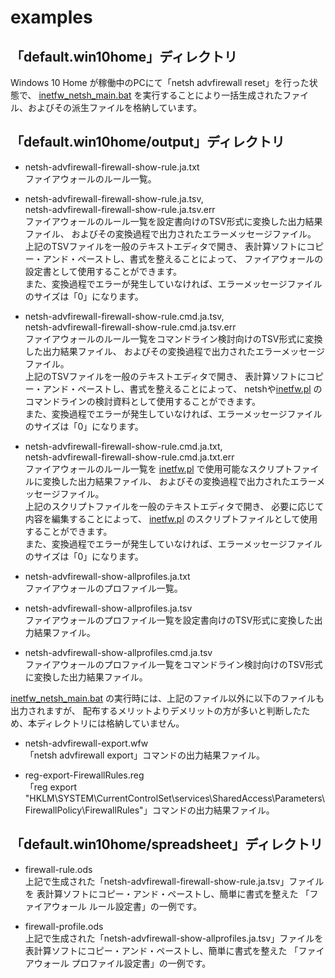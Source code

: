 # examples

## 「default.win10home」ディレクトリ

Windows 10 Home が稼働中のPCにて「netsh advfirewall reset」を行った状態で、
[inetfw_netsh_main.bat](https://github.com/yuksiy/inetfw_tools/blob/master/README.md#inetfw_netsh_mainbat)
を実行することにより一括生成されたファイル、およびその派生ファイルを格納しています。

## 「default.win10home/output」ディレクトリ

* netsh-advfirewall-firewall-show-rule.ja.txt  
  ファイアウォールのルール一覧。

* netsh-advfirewall-firewall-show-rule.ja.tsv,  
  netsh-advfirewall-firewall-show-rule.ja.tsv.err  
  ファイアウォールのルール一覧を設定書向けのTSV形式に変換した出力結果ファイル、
  およびその変換過程で出力されたエラーメッセージファイル。  
  上記のTSVファイルを一般のテキストエディタで開き、
  表計算ソフトにコピー・アンド・ペーストし、書式を整えることによって、
  ファイアウォールの設定書として使用することができます。  
  また、変換過程でエラーが発生していなければ、エラーメッセージファイルのサイズは「0」になります。

* netsh-advfirewall-firewall-show-rule.cmd.ja.tsv,  
  netsh-advfirewall-firewall-show-rule.cmd.ja.tsv.err  
  ファイアウォールのルール一覧をコマンドライン検討向けのTSV形式に変換した出力結果ファイル、
  およびその変換過程で出力されたエラーメッセージファイル。  
  上記のTSVファイルを一般のテキストエディタで開き、
  表計算ソフトにコピー・アンド・ペーストし、書式を整えることによって、
  netshや[inetfw.pl](https://github.com/yuksiy/inetfw_tools/blob/master/README.md#inetfwpl)
  のコマンドラインの検討資料として使用することができます。  
  また、変換過程でエラーが発生していなければ、エラーメッセージファイルのサイズは「0」になります。

* netsh-advfirewall-firewall-show-rule.cmd.ja.txt,  
  netsh-advfirewall-firewall-show-rule.cmd.ja.txt.err  
  ファイアウォールのルール一覧を
  [inetfw.pl](https://github.com/yuksiy/inetfw_tools/blob/master/README.md#inetfwpl)
  で使用可能なスクリプトファイルに変換した出力結果ファイル、
  およびその変換過程で出力されたエラーメッセージファイル。  
  上記のスクリプトファイルを一般のテキストエディタで開き、
  必要に応じて内容を編集することによって、
  [inetfw.pl](https://github.com/yuksiy/inetfw_tools/blob/master/README.md#inetfwpl)
  のスクリプトファイルとして使用することができます。  
  また、変換過程でエラーが発生していなければ、エラーメッセージファイルのサイズは「0」になります。

* netsh-advfirewall-show-allprofiles.ja.txt  
  ファイアウォールのプロファイル一覧。

* netsh-advfirewall-show-allprofiles.ja.tsv  
  ファイアウォールのプロファイル一覧を設定書向けのTSV形式に変換した出力結果ファイル。

* netsh-advfirewall-show-allprofiles.cmd.ja.tsv  
  ファイアウォールのプロファイル一覧をコマンドライン検討向けのTSV形式に変換した出力結果ファイル。

[inetfw_netsh_main.bat](https://github.com/yuksiy/inetfw_tools/blob/master/README.md#inetfw_netsh_mainbat)
の実行時には、上記のファイル以外に以下のファイルも出力されますが、
配布するメリットよりデメリットの方が多いと判断したため、本ディレクトリには格納していません。

* netsh-advfirewall-export.wfw  
  「netsh advfirewall export」コマンドの出力結果ファイル。

* reg-export-FirewallRules.reg  
  「reg export "HKLM\SYSTEM\CurrentControlSet\services\SharedAccess\Parameters\FirewallPolicy\FirewallRules"」コマンドの出力結果ファイル。

## 「default.win10home/spreadsheet」ディレクトリ

* firewall-rule.ods  
  上記で生成された「netsh-advfirewall-firewall-show-rule.ja.tsv」ファイルを
  表計算ソフトにコピー・アンド・ペーストし、簡単に書式を整えた
  「ファイアウォール ルール設定書」の一例です。

* firewall-profile.ods  
  上記で生成された「netsh-advfirewall-show-allprofiles.ja.tsv」ファイルを
  表計算ソフトにコピー・アンド・ペーストし、簡単に書式を整えた
  「ファイアウォール プロファイル設定書」の一例です。
